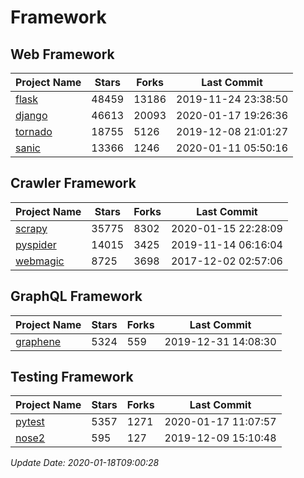 # Framework

## Web Framework

| Project Name | Stars | Forks | Last Commit |
| ------------ | ----- | ----- | ----------- |
| [flask](https://github.com/pallets/flask) | 48459 | 13186 | 2019-11-24 23:38:50 |
| [django](https://github.com/django/django) | 46613 | 20093 | 2020-01-17 19:26:36 |
| [tornado](https://github.com/tornadoweb/tornado) | 18755 | 5126 | 2019-12-08 21:01:27 |
| [sanic](https://github.com/huge-success/sanic) | 13366 | 1246 | 2020-01-11 05:50:16 |

## Crawler Framework

| Project Name | Stars | Forks | Last Commit |
| ------------ | ----- | ----- | ----------- |
| [scrapy](https://github.com/scrapy/scrapy) | 35775 | 8302 | 2020-01-15 22:28:09 |
| [pyspider](https://github.com/binux/pyspider) | 14015 | 3425 | 2019-11-14 06:16:04 |
| [webmagic](https://github.com/code4craft/webmagic) | 8725 | 3698 | 2017-12-02 02:57:06 |

## GraphQL Framework

| Project Name | Stars | Forks | Last Commit |
| ------------ | ----- | ----- | ----------- |
| [graphene](https://github.com/graphql-python/graphene) | 5324 | 559 | 2019-12-31 14:08:30 |

## Testing Framework

| Project Name | Stars | Forks | Last Commit |
| ------------ | ----- | ----- | ----------- |
| [pytest](https://github.com/pytest-dev/pytest) | 5357 | 1271 | 2020-01-17 11:07:57 |
| [nose2](https://github.com/nose-devs/nose2) | 595 | 127 | 2019-12-09 15:10:48 |

*Update Date: 2020-01-18T09:00:28*